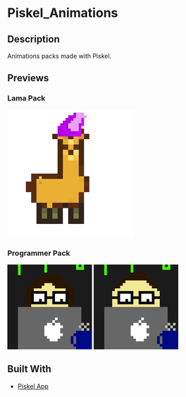 # Piskel_Animations

## Description
Animations packs made with Piskel.

## Previews

### Lama Pack
![LamaGif](Documentation/Preview/Lama%20Pack/Lama.gif?raw=true "LamaGif")

### Programmer Pack
![ProgrammerFemaleGif](Documentation/Preview/Programmer%20Pack/ProgrammerFemale.gif?raw=true "ProgrammerFemaleGif")
![ProgrammerMaleGif](Documentation/Preview/Programmer%20Pack/ProgrammerMale.gif?raw=true "ProgrammerMaleGif")

## Built With
- [Piskel App](https://www.piskelapp.com/)
